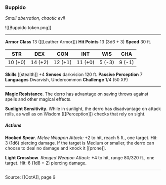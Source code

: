 ### Buppido
_Small aberration, chaotic evil_

![[Buppido token.png]]


---

**Armor Class** 13 ([[Leather Armor]])
**Hit Points** 13 (3d6 + 3)
**Speed** 30 ft.

| STR     | DEX     | CON     | INT     | WIS     | CHA     |
|---------|---------|---------|---------|---------|---------|
| 10 (+0) | 14 (+2) | 12 (+1) | 11 (+0) | 5 (-3) | 9 (-1) |

**Skills** [[stealth]] +4
**Senses** darkvision 120 ft.
**Passive Perception** 7
**Languages** Dwarvish, Undercommon
**Challenge** 1/4 (50 XP)

---

**Magic Resistance**. The derro has advantage on saving throws against spells and other magical effects.

**Sunlight Sensitivity**. While in sunlight, the derro has disadvantage on attack rolls, as well as on Wisdom ([[Perception]]) checks that rely on sight.

##### Actions
**Hooked Spear**. _Melee Weapon Attack:_ +2 to hit, reach 5 ft., one target. Hit: 3 (1d6) piercing damage. If the target is Medium or smaller, the derro can choose to deal no damage and knock it [[prone]].

**Light Crossbow**. _Ranged Weapon Attack:_ +4 to hit, range 80/320 ft., one target. Hit: 6 (1d8 + 2) piercing damage.


---

Source: [[OotA]], page 6